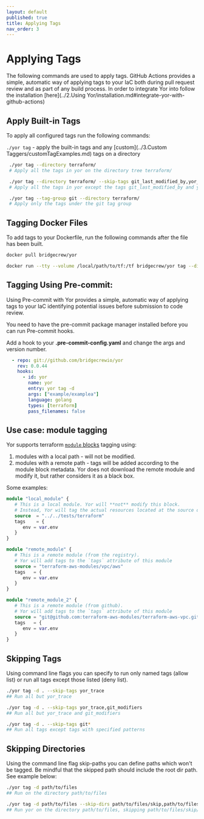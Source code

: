 ```yaml
---
layout: default
published: true
title: Applying Tags
nav_order: 3
---
```

# Applying Tags

The following commands are used to apply tags. GitHub Actions provides a simple, automatic way of applying tags to your IaC 
both during pull request review and as part of any build process. In order to integrate Yor into follow the installation 
[here](../2.Using Yor/installation.md#integrate-yor-with-github-actions)

## Apply Built-in Tags
To apply all configured tags run the following commands:

`./yor tag` - apply the built-in tags and any [custom](../3.Custom Taggers/customTagExamples.md) tags on a directory
   ```sh
    ./yor tag --directory terraform/
    # Apply all the tags in yor on the directory tree terraform/
   
    ./yor tag --directory terraform/ --skip-tags git_last_modified_by,yor_trace
    # Apply all the tags in yor except the tags git_last_modified_by and yor_trace
   
    ./yor tag --tag-group git --directory terraform/
    # Apply only the tags under the git tag group

   ```
## Tagging Docker Files

To add tags to your Dockerfile, run the following commands after the file has been built.
```sh
docker pull bridgecrew/yor

docker run --tty --volume /local/path/to/tf:/tf bridgecrew/yor tag --directory /tf
```

## Tagging Using Pre-commit:
Using Pre-commit with Yor provides a simple, automatic way of applying tags to your IaC identifying potential issues before submission to code review.

You need to have the pre-commit package manager installed before you can run Pre-commit hooks.

Add a hook to your **.pre-commit-config.yaml** and change the args and version number.

```yaml
  - repo: git://github.com/bridgecrewio/yor
    rev: 0.0.44
    hooks:
      - id: yor
        name: yor
        entry: yor tag -d
        args: ["example/examplea"]
        language: golang
        types: [terraform]
        pass_filenames: false
```

## Use case: module tagging
Yor supports terraform [`module` blocks](https://www.terraform.io/docs/language/modules/sources.html) tagging using:
1. modules with a local path - will not be modified.
2. modules with a remote path - tags will be added according to the module block metadata.
   Yor does not download the remote module and modify it, but rather considers it as a black box.
   
Some examples:
```terraform
module "local_module" {
   # This is a local module. Yor will **not** modify this block. 
   # Instead, Yor will tag the actual resources located at the source dir that is specified in the module block
   source  = "../../tests/terraform"
   tags    = {
      env = var.env
   }
}

module "remote_module" {
   # This is a remote module (from the registry). 
   # Yor will add tags to the `tags` attribute of this module
   source = "terraform-aws-modules/vpc/aws"
   tags   = {
      env = var.env
   }
}

module "remote_module_2" {
   # This is a remote module (from github). 
   # Yor will add tags to the `tags` attribute of this module
   source = "git@github.com:terraform-aws-modules/terraform-aws-vpc.git"
   tags   = {
      env = var.env
   }
}
```



## Skipping Tags

Using command line flags you can specify to run only named tags (allow list) or run all tags except
those listed (deny list).

```sh
./yor tag -d . --skip-tags yor_trace
## Run all but yor_trace

./yor tag -d . --skip-tags yor_trace,git_modifiers
## Run all but yor_trace and git_modifiers

./yor tag -d . --skip-tags git*
## Run all tags except tags with specified patterns
```

## Skipping Directories

Using the command line flag skip-paths you can define paths which won't be tagged.
Be mindful that the skipped path should include the root dir path. See example below:

```sh
./yor tag -d path/to/files
## Run on the directory path/to/files

./yor tag -d path/to/files --skip-dirs path/to/files/skip,path/to/files/another/skip2
## Run yor on the directory path/to/files, skipping path/to/files/skip/ and path/to/files/another/skip2/

```
